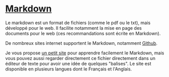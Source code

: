 # [Markdown](https://fr.wikipedia.org/wiki/Markdown)

Le markdown est un format de fichiers (comme le pdf ou le txt), mais développé pour le web. Il facilite notamment la mise en page des documents pour le web (ces recommandations sont écrite en Markdown).

De nombreux sites internet supportent le Markdown, notamment [Github](https://guides.github.com/features/mastering-markdown/).

Je vous propose [un petit site](https://www.markdowntutorial.com/fr/) pour apprendre facilement le Markdown, mais vous pouvez aussi regarder directement ce fichier directement dans un éditeur de texte pour avoir une idée de quelques "balises".
Le site est disponible en plusieurs langues dont le Français et l'Anglais.